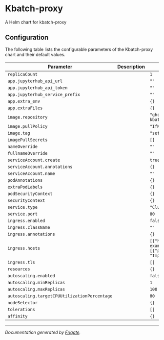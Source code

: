 
Kbatch-proxy
===========

A Helm chart for kbatch-proxy


## Configuration

The following table lists the configurable parameters of the Kbatch-proxy chart and their default values.

| Parameter                | Description             | Default        |
| ------------------------ | ----------------------- | -------------- |
| `replicaCount` |  | `1` |
| `app.jupyterhub_api_url` |  | `""` |
| `app.jupyterhub_api_token` |  | `""` |
| `app.jupyterhub_service_prefix` |  | `""` |
| `app.extra_env` |  | `{}` |
| `app.extraFiles` |  | `{}` |
| `image.repository` |  | `"ghcr.io/kbatch-dev/k8s-kbatch-proxy"` |
| `image.pullPolicy` |  | `"IfNotPresent"` |
| `image.tag` |  | `"set-by-chartpress"` |
| `imagePullSecrets` |  | `[]` |
| `nameOverride` |  | `""` |
| `fullnameOverride` |  | `""` |
| `serviceAccount.create` |  | `true` |
| `serviceAccount.annotations` |  | `{}` |
| `serviceAccount.name` |  | `""` |
| `podAnnotations` |  | `{}` |
| `extraPodLabels` |  | `{}` |
| `podSecurityContext` |  | `{}` |
| `securityContext` |  | `{}` |
| `service.type` |  | `"ClusterIP"` |
| `service.port` |  | `80` |
| `ingress.enabled` |  | `false` |
| `ingress.className` |  | `""` |
| `ingress.annotations` |  | `{}` |
| `ingress.hosts` |  | `[{"host": "chart-example.local", "paths": [{"path": "/", "pathType": "ImplementationSpecific"}]}]` |
| `ingress.tls` |  | `[]` |
| `resources` |  | `{}` |
| `autoscaling.enabled` |  | `false` |
| `autoscaling.minReplicas` |  | `1` |
| `autoscaling.maxReplicas` |  | `100` |
| `autoscaling.targetCPUUtilizationPercentage` |  | `80` |
| `nodeSelector` |  | `{}` |
| `tolerations` |  | `[]` |
| `affinity` |  | `{}` |



---
_Documentation generated by [Frigate](https://frigate.readthedocs.io)._
